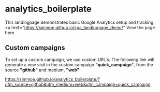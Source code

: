 # analytics_boilerplate

This landingpage demonstrates basic Google Analytics setup and tracking. <a href="https://simmoe.github.io/spa_landingpage_demo/" View the page here

## Custom campaigns
To set up a custom campaign, we use custom URL's. The following link will generate a new visit in the custom campaign <strong>"quick_campaign"</strong>, from the source <strong>"github"</strong> and medium, <strong>"web"</strong>:

<a href="https://simmoe.github.io/analytics_boilerplate/?utm_source=github&utm_medium=web&utm_campaign=quick_campaign">https://simmoe.github.io/analytics_boilerplate/?utm_source=github&utm_medium=web&utm_campaign=quick_campaign</a>
 
